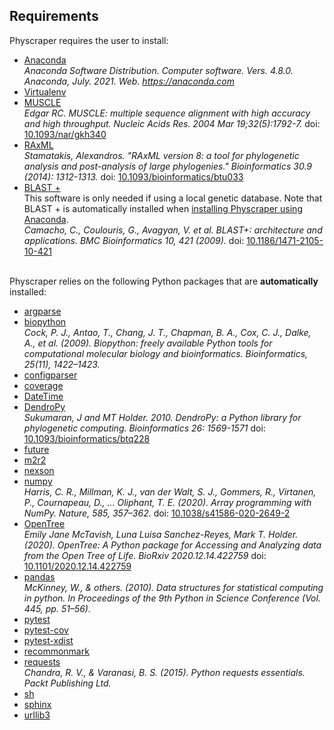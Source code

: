 ## Requirements

Physcraper requires the user to install:

- [Anaconda](https://docs.anaconda.com/anaconda/install/) <br>
*Anaconda Software Distribution. Computer software. Vers. 4.8.0. Anaconda, July. 2021. Web. <https://anaconda.com>*
- [Virtualenv](https://pypi.org/project/virtualenv/)
- [MUSCLE](https://www.ebi.ac.uk/Tools/msa/muscle/) <br>
*Edgar RC. MUSCLE: multiple sequence alignment with high accuracy and high throughput. Nucleic Acids Res. 2004 Mar 19;32(5):1792-7.* doi: [10.1093/nar/gkh340](https://doi.org/10.1093/nar/gkh340)
- [RAxML](https://cme.h-its.org/exelixis/web/software/raxml/) <br>
*Stamatakis, Alexandros. "RAxML version 8: a tool for phylogenetic analysis and post-analysis of large phylogenies." Bioinformatics 30.9 (2014): 1312-1313.* doi: [10.1093/bioinformatics/btu033](https://doi.org/10.1093/bioinformatics/btu033)
- [BLAST +](https://blast.ncbi.nlm.nih.gov/Blast.cgi?CMD=Web&PAGE_TYPE=BlastDocs&DOC_TYPE=Download) <br>
This software is only needed if using a local genetic database.
Note that BLAST + is automatically installed when [installing Physcraper using Anaconda](https://physcraper.readthedocs.io/en/stable/install.html#anaconda-virtual-environment). <br>
*Camacho, C., Coulouris, G., Avagyan, V. et al. BLAST+: architecture and applications. BMC Bioinformatics 10, 421 (2009).* doi: [10.1186/1471-2105-10-421](https://doi.org/10.1186/1471-2105-10-421)

<br>
Physcraper relies on the following Python packages that are <b>automatically</b>
 installed:

- [argparse](https://docs.python.org/3/library/argparse.html)
- [biopython](https://biopython.org/) <br>
*Cock, P. J., Antao, T., Chang, J. T., Chapman, B. A., Cox, C. J., Dalke, A., et al. (2009). Biopython: freely available Python tools for computational molecular biology and bioinformatics. Bioinformatics, 25(11), 1422–1423.*
- [configparser](https://docs.python.org/3/library/configparser.html)
- [coverage](https://coverage.readthedocs.io/)
- [DateTime](https://docs.python.org/3/library/datetime.html)
- [DendroPy](https://dendropy.org/primer/index.html) <br>
*Sukumaran, J and MT Holder. 2010. DendroPy: a Python library for phylogenetic computing. Bioinformatics 26: 1569-1571* doi:  [10.1093/bioinformatics/btq228](https://doi.org/10.1093/bioinformatics/btq228)
- [future](https://python-future.org/)
- [m2r2](https://pypi.org/project/m2r2/)
- [nexson](https://github.com/OpenTreeOfLife/nexson)
- [numpy](https://numpy.org/) <br>
*Harris, C. R., Millman, K. J., van der Walt, S. J., Gommers, R., Virtanen, P., Cournapeau, D., … Oliphant, T. E. (2020). Array programming with NumPy. Nature, 585, 357–362.* doi: [10.1038/s41586-020-2649-2](https://doi.org/10.1038/s41586-020-2649-2)
- [OpenTree](https://github.com/OpenTreeOfLife/python-opentree) <br>
*Emily Jane McTavish, Luna Luisa Sanchez-Reyes, Mark T. Holder. (2020). OpenTree: A Python package for Accessing and Analyzing data from the Open Tree of Life. BioRxiv 2020.12.14.422759* doi: [10.1101/2020.12.14.422759](https://doi.org/10.1101/2020.12.14.422759)
- [pandas](https://pandas.pydata.org/) <br>
*McKinney, W., & others. (2010). Data structures for statistical computing in python. In Proceedings of the 9th Python in Science Conference (Vol. 445, pp. 51–56).*
- [pytest](https://pytest.org/)
- [pytest-cov](https://pytest-cov.readthedocs.io/)
- [pytest-xdist](https://pypi.org/project/pytest-xdist/)
- [recommonmark](https://recommonmark.readthedocs.io/)
- [requests](https://docs.python-requests.org/) <br>
*Chandra, R. V., & Varanasi, B. S. (2015). Python requests essentials. Packt Publishing Ltd.*
- [sh](https://amoffat.github.io/sh/)
- [sphinx](https://www.sphinx-doc.org/)
- [urllib3](https://urllib3.readthedocs.io/)

